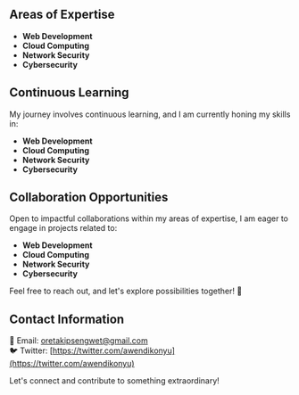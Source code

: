 

## Areas of Expertise
- **Web Development**
- **Cloud Computing**
- **Network Security**
- **Cybersecurity**

## Continuous Learning
My journey involves continuous learning, and I am currently honing my skills in:
- **Web Development**
- **Cloud Computing**
- **Network Security**
- **Cybersecurity**

## Collaboration Opportunities
Open to impactful collaborations within my areas of expertise, I am eager to engage in projects related to:
- **Web Development**
- **Cloud Computing**
- **Network Security**
- **Cybersecurity**

Feel free to reach out, and let's explore possibilities together! 💬

## Contact Information
📧 Email: [oretakipsengwet@gmail.com](mailto:oretakipsengwet@gmail.com)  
🐦 Twitter: [https://twitter.com/awendikonyu](https://twitter.com/awendikonyu)

Let's connect and contribute to something extraordinary!
